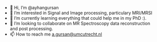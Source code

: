 - 👋 Hi, I’m @ayhangursan
- 👀 I’m interested in Signal and Image processing, particulary MRI/MRSI 
- 🌱 I’m currently learning everything that could help me in my PhD :). 
- 💞️ I’m looking to collaborate on MR Spectroscopy data reconstruction and post processing.
- 📫 How to reach me a.gursan@umcutrecht.nl

<!---
ayhangursan/ayhangursan is a ✨ special ✨ repository because its `README.md` (this file) appears on your GitHub profile.
You can click the Preview link to take a look at your changes.
--->
